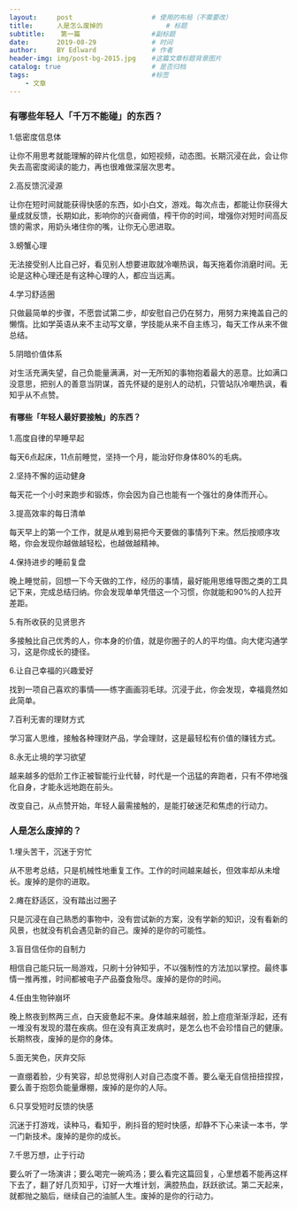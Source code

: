 ```yaml
---
layout:     post                    # 使用的布局（不需要改）
title:      人是怎么废掉的                # 标题 
subtitle:    第一篇                  #副标题
date:       2019-08-29              # 时间
author:     BY Edlward              # 作者
header-img: img/post-bg-2015.jpg    #这篇文章标题背景图片
catalog: true                       # 是否归档
tags:                               #标签
    - 文章
---
```

### 有哪些年轻人「千万不能碰」的东西？

1.低密度信息体

让你不用思考就能理解的碎片化信息，如短视频，动态图。长期沉浸在此，会让你失去高密度阅读的能力，再也很难做深层次思考。

2.高反馈沉浸源

让你在短时间就能获得快感的东西，如小白文，游戏。每次点击，都能让你获得大量成就反馈，长期如此，影响你的兴奋阙值，榨干你的时间，增强你对短时间高反馈的需求，用奶头堵住你的嘴，让你无心思进取。

3.螃蟹心理

无法接受别人比自己好，看见别人想要进取就冷嘲热讽，每天拖着你消磨时间。无论是这种心理还是有这种心理的人，都应当远离。

4.学习舒适圈

只做最简单的步骤，不愿尝试第二步，却安慰自己仍在努力，用努力来掩盖自己的懒惰。比如学英语从来不主动写文章，学技能从来不自主练习，每天工作从来不做总结。

5.阴暗价值体系

对生活充满失望，自己负能量满满，对一无所知的事物抱着最大的恶意。比如满口没意思，把别人的善意当阴谋，首先怀疑的是别人的动机，只管站队冷嘲热讽，看知乎从不点赞。

#### 有哪些「年轻人最好要接触」的东西？

1.高度自律的早睡早起

每天6点起床，11点前睡觉，坚持一个月，能治好你身体80%的毛病。

2.坚持不懈的运动健身

每天花一个小时来跑步和锻炼，你会因为自己也能有一个强壮的身体而开心。

3.提高效率的每日清单

每天早上的第一个工作，就是从难到易把今天要做的事情列下来。然后按顺序攻略，你会发现你越做越轻松，也越做越精神。

4.保持进步的睡前复盘

晚上睡觉前，回想一下今天做的工作，经历的事情，最好能用思维导图之类的工具记下来，完成总结归纳。你会发现单单凭借这一个习惯，你就能和90%的人拉开差距。

5.有所收获的见贤思齐

多接触比自己优秀的人，你本身的价值，就是你圈子的人的平均值。向大佬沟通学习，这是你成长的捷径。

6.让自己幸福的兴趣爱好

找到一项自己喜欢的事情——练字画画羽毛球。沉浸于此，你会发现，幸福竟然如此简单。

7.百利无害的理财方式

学习富人思维，接触各种理财产品，学会理财，这是最轻松有价值的赚钱方式。

8.永无止境的学习欲望

越来越多的低阶工作正被智能行业代替，时代是一个迅猛的奔跑者，只有不停地强化自身，才能永远地跑在前头。

改变自己，从点赞开始，年轻人最需接触的，是能打破迷茫和焦虑的行动力。

### 人是怎么废掉的？

1.埋头苦干，沉迷于穷忙

从不思考总结，只是机械性地重复工作。工作的时间越来越长，但效率却从未增长。废掉的是你的进取。

2.瘫在舒适区，没有踏出过圈子

只是沉浸在自己熟悉的事物中，没有尝试新的方案，没有学新的知识，没有看新的风景，也就没有机会遇见新的自己。废掉的是你的可能性。

3.盲目信任你的自制力

相信自己能只玩一局游戏，只刷十分钟知乎，不以强制性的方法加以掌控。最终事情一推再推，时间都被电子产品蚕食殆尽。废掉的是你的时间。

4.任由生物钟崩坏

晚上熬夜到熬两三点，白天疲惫起不来。身体越来越弱，脸上痘痘渐渐浮起，还有一堆没有发现的潜在疾病。但在没有真正发病时，是怎么也不会珍惜自己的健康。长期熬夜，废掉的是你的身体。

5.面无笑色，厌弃交际

一直绷着脸，少有笑容，却总觉得别人对自己态度不善。要么毫无自信扭扭捏捏，要么善于抱怨负能量爆棚，废掉的是你的人际。

6.只享受短时反馈的快感

沉迷于打游戏，读种马，看知乎，刷抖音的短时快感，却静不下心来读一本书，学一门新技术。废掉的是你的成长。

7.千思万想，止于行动

要么听了一场演讲；要么喝完一碗鸡汤；要么看完这篇回复，心里想着不能再这样下去了，翻了好几页知乎，订好一大堆计划，满腔热血，跃跃欲试。第二天起来，就都抛之脑后，继续自己的油腻人生。废掉的是你的行动力。
